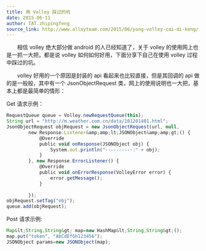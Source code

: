 ```yaml
---
title: 用 Volley 踩过的坑
date: 2015-06-11
author: TAT.zhipingfeng
source_link: http://www.alloyteam.com/2015/06/yong-volley-cai-di-keng/
---
```


<!-- {% raw %} - for jekyll -->

　　相信 volley 绝大部分做 android 的人已经知道了，关于 volley 的使用网上也是一抓一大把，都是说 volley 如何如何好用，下面分享下自己在使用 volley 过程中踩过的坑。

　　volley 好用的一个原因是封装的 api 看起来也比较直接，但是其回调的 api 做的是一般般，其中有一个 JsonObjectRequest 类，网上的使用说明也一大把，基本上都是最简单的情形：

Get 请求示例：

```javascript
RequestQueue queue = Volley.newRequestQueue(this);
String url = "http://m.weather.com.cn/data/101201401.html";
JsonObjectRequest objRequest = new JsonObjectRequest(url, null,
        new Response.Listener&amp;amp;lt;JSONObject&amp;amp;gt;() {
            @Override
            public void onResponse(JSONObject obj) {
                System.out.println("----------:" + obj);
            }
        }, new Response.ErrorListener() {
            @Override
            public void onErrorResponse(VolleyError error) {
                error.getMessage();
            }
 
        });
objRequest.setTag("obj");
queue.add(objRequest);
```

Post 请求示例:

```javascript
Map&lt;String,String&gt; map=new HashMap&lt;String,String&gt;();
map.put("token", "AbCdEfGh123456");
JSONObject params=new JSONObject(map);
   
```


<!-- {% endraw %} - for jekyll -->